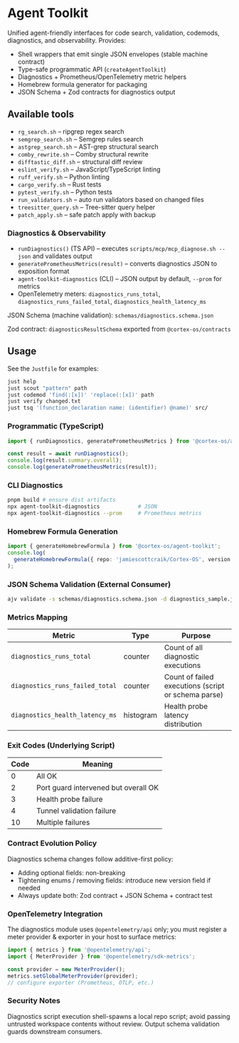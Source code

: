 # Agent Toolkit

Unified agent-friendly interfaces for code search, validation, codemods, diagnostics, and observability. Provides:

- Shell wrappers that emit single JSON envelopes (stable machine contract)
- Type-safe programmatic API (`createAgentToolkit`)
- Diagnostics + Prometheus/OpenTelemetry metric helpers
- Homebrew formula generator for packaging
- JSON Schema + Zod contracts for diagnostics output

## Available tools

- `rg_search.sh` – ripgrep regex search
- `semgrep_search.sh` – Semgrep rules search
- `astgrep_search.sh` – AST-grep structural search
- `comby_rewrite.sh` – Comby structural rewrite
- `difftastic_diff.sh` – structural diff review
- `eslint_verify.sh` – JavaScript/TypeScript linting
- `ruff_verify.sh` – Python linting
- `cargo_verify.sh` – Rust tests
- `pytest_verify.sh` – Python tests
- `run_validators.sh` – auto run validators based on changed files
- `treesitter_query.sh` – Tree-sitter query helper
- `patch_apply.sh` – safe patch apply with backup

### Diagnostics & Observability

- `runDiagnostics()` (TS API) – executes `scripts/mcp/mcp_diagnose.sh --json` and validates output
- `generatePrometheusMetrics(result)` – converts diagnostics JSON to exposition format
- `agent-toolkit-diagnostics` (CLI) – JSON output by default, `--prom` for metrics
- OpenTelemetry meters: `diagnostics_runs_total`, `diagnostics_runs_failed_total`, `diagnostics_health_latency_ms`

JSON Schema (machine validation): `schemas/diagnostics.schema.json`

Zod contract: `diagnosticsResultSchema` exported from `@cortex-os/contracts`

## Usage

See the `Justfile` for examples:

```sh
just help
just scout "pattern" path
just codemod 'find(:[x])' 'replace(:[x])' path
just verify changed.txt
just tsq '(function_declaration name: (identifier) @name)' src/
```

### Programmatic (TypeScript)

```ts
import { runDiagnostics, generatePrometheusMetrics } from '@cortex-os/agent-toolkit';

const result = await runDiagnostics();
console.log(result.summary.overall);
console.log(generatePrometheusMetrics(result));
```

### CLI Diagnostics

```bash
pnpm build # ensure dist artifacts
npx agent-toolkit-diagnostics            # JSON
npx agent-toolkit-diagnostics --prom     # Prometheus metrics
```

### Homebrew Formula Generation

```ts
import { generateHomebrewFormula } from '@cortex-os/agent-toolkit';
console.log(
  generateHomebrewFormula({ repo: 'jamiescottcraik/Cortex-OS', version: '0.1.0', sha256: 'REPLACE_SHA256' })
);
```

### JSON Schema Validation (External Consumer)

```bash
ajv validate -s schemas/diagnostics.schema.json -d diagnostics_sample.json
```

### Metrics Mapping

| Metric | Type | Purpose |
| ------ | ---- | ------- |
| `diagnostics_runs_total` | counter | Count of all diagnostic executions |
| `diagnostics_runs_failed_total` | counter | Count of failed executions (script or schema parse) |
| `diagnostics_health_latency_ms` | histogram | Health probe latency distribution |

### Exit Codes (Underlying Script)

| Code | Meaning |
| ---- | ------- |
| 0 | All OK |
| 2 | Port guard intervened but overall OK |
| 3 | Health probe failure |
| 4 | Tunnel validation failure |
| 10 | Multiple failures |

### Contract Evolution Policy

Diagnostics schema changes follow additive-first policy:

- Adding optional fields: non-breaking
- Tightening enums / removing fields: introduce new version field if needed
- Always update both: Zod contract + JSON Schema + contract test

### OpenTelemetry Integration

The diagnostics module uses `@opentelemetry/api` only; you must register a meter provider & exporter in your host to surface metrics:

```ts
import { metrics } from '@opentelemetry/api';
import { MeterProvider } from '@opentelemetry/sdk-metrics';

const provider = new MeterProvider();
metrics.setGlobalMeterProvider(provider);
// configure exporter (Prometheus, OTLP, etc.)
```

### Security Notes

Diagnostics script execution shell-spawns a local repo script; avoid passing untrusted workspace contents
without review. Output schema validation guards downstream consumers.
